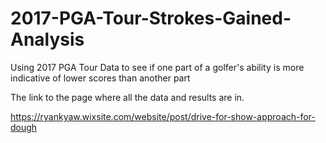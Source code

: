 # 2017-PGA-Tour-Strokes-Gained-Analysis
Using 2017 PGA Tour Data to see if one part of a golfer's ability is more indicative of lower scores than another part

The link to the page where all the data and results are in. 

https://ryankyaw.wixsite.com/website/post/drive-for-show-approach-for-dough
